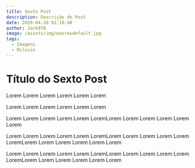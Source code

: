 ```yaml
---
title: Sexto Post
description: Descrição do Post
date: 2020-04-20 02:16:40
author: Jack970
image: /assets/img/maxresdefault.jpg
tags:
  - Imagens
  - Mclovin
---
```

# Título do Sexto Post

Lorem Lorem Lorem Lorem Lorem Lorem

Lorem Lorem Lorem Lorem Lorem Lorem

Lorem Lorem Lorem Lorem Lorem LoremLorem Lorem Lorem Lorem Lorem Lorem

Lorem Lorem Lorem Lorem Lorem LoremLorem Lorem Lorem Lorem Lorem LoremLorem Lorem Lorem Lorem Lorem Lorem

Lorem Lorem Lorem Lorem Lorem LoremLorem Lorem Lorem Lorem Lorem LoremLorem Lorem Lorem Lorem Lorem Lorem